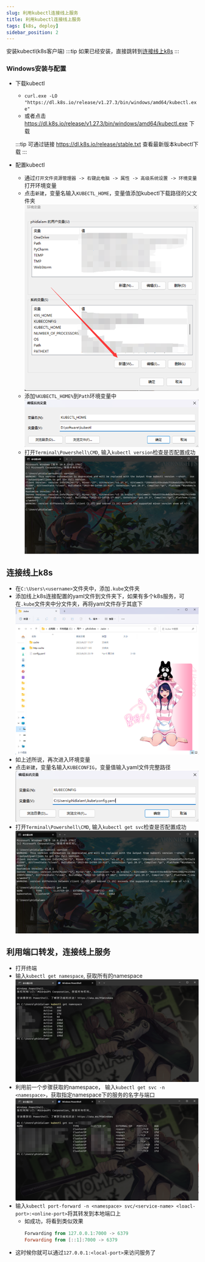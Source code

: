 ```yaml
---
slug: 利用kubectl连接线上服务
title: 利用kubectl连接线上服务
tags: [k8s, deploy]
sidebar_position: 2
---
```

安装kubectl(k8s客户端)
:::tip
如果已经安装，直接跳转到<a href="#connect">连接线上k8s</a>
:::
### Windows安装与配置
- 下载kubectl
    - `curl.exe -LO "https://dl.k8s.io/release/v1.27.3/bin/windows/amd64/kubectl.exe"`
    - 或者点击 https://dl.k8s.io/release/v1.27.3/bin/windows/amd64/kubectl.exe 下载

    :::tip
    可通过链接 https://dl.k8s.io/release/stable.txt 查看最新版本kubectl下载
    :::

- 配置kubectl
    - 通过`打开文件资源管理器 -> 右键此电脑 -> 属性 -> 高级系统设置 -> 环境变量`打开环境变量
    - 点击`新建`，变量名输入`KUBECTL_HOME`，变量值添加kubectl下载路径的父文件夹
    ![新建环境变量](/img/docs/env-create.png)
    - 添加`%KUBECTL_HOME%`到`Path`环境变量中
    ![创建kubectl home环境变量](/img/docs/kubectl-home.png)
    - 打开`Terminal\Powershell\CMD`, 输入`kubectl version`检查是否配置成功
    ![检查kubectl-version配置](/img/docs/kubectl-version.png)

## <span id="connect">连接线上k8s</span>
- 在`C:\Users\<username>`文件夹中，添加`.kube`文件夹
- 添加线上k8s连接配置的yaml文件到文件夹下，如果有多个k8s服务，可在`.kube`文件夹中分文件夹，再将yaml文件存于其底下
![添加k8s连接配置](/img/docs/k8s-config-yaml.png)
- 如上述所说，再次进入环境变量
- 点击`新建`，变量名输入`KUBECONFIG`，变量值输入yaml文件完整路径
![创建KUBECONFIG环境变量](/img/docs/kube-config-env.png)
- 打开`Terminal\Powershell\CMD`, 输入`kubectl get svc`检查是否配置成功
![检查连接配置](/img/docs/check-connect-k8s.png)

## 利用端口转发，连接线上服务
- 打开终端
- 输入`kubectl get namespace`, 获取所有的namespace
![获取k8s中namespace](/img/docs/kubectl-namespace.png)
- 利用前一个步骤获取的namespace， 输入`kubectl get svc -n <namespace>`，获取指定namespace下的服务的名字与端口
![获取k8s服务中namespace中名字与端口](/img/docs/kubectl-name-port.png)
- 输入`kubectl port-forward -n <namespace> svc/<service-name> <loacl-port>:<online-port>`将其转发到本地端口上
    - 如成功，将看到类似效果
        ```Powershell
        Forwarding from 127.0.0.1:7000 -> 6379
        Forwarding from [::1]:7000 -> 6379
        ```
- 这时候你就可以通过`127.0.0.1:<local-port>`来访问服务了